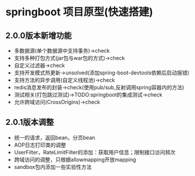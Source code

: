 # springboot 项目原型(快速搭建)

## 2.0.0版本新增功能
- 多数据源(单个数据源中支持事务)->check
- 支持多种打包方式(jar包与war包的方式)->check
- 自定义过滤器->check
- 支持开发模式热更新->unsolved(添加spring-boot-devtools依赖后启动报错)
- 支持方法的异步调用(自定义线程池)->check
- redis消息发布的封装->check(使用pub/sub,反射调用spring容器内的方法)
- 测试相关(打包跳过测试)->TODO:springboot的集成测试->check
- 允许跨域访问(CrossOrigins)->check

## 2.0.1版本调整
- 统一的请求，返回bean，分页bean
- AOP日志打印类的调整
- UserFilter，RateLimitFilter的添加：获取用户信息；限制接口访问频次
- 跨域访问的调整，只根据allowmapping开放mapping
- sandbox包内添加一些实验性方法
